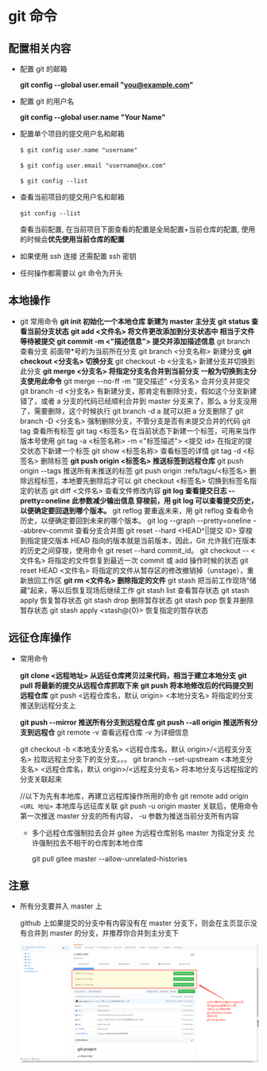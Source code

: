 # git 命令

## 配置相关内容

- 配置 git 的邮箱

  **git config --global user.email "you@example.com"**

- 配置 git 的用户名

  **git config --global user.name "Your Name"**

- 配置单个项目的提交用户名和邮箱

  `$ git config user.name "username"`

  `$ git config user.email "username@xx.com"`

  `$ git config --list`

- 查看当前项目的提交用户名和邮箱

  `git config --list`

  查看当前配置, 在当前项目下面查看的配置是全局配置+当前仓库的配置, 使用的时候会**优先使用当前仓库的配置**

- 如果使用 ssh 连接 还需配置 ssh 密钥

- 任何操作都需要以 git 命令为开头

## 本地操作

- git 常用命令
  **git init 初始化一个本地仓库 新建为 master 主分支**
  **git status 查看当前分支状态**
  **git add <文件名> 将文件更改添加到分支状态中 相当于文件等待被提交**
  **git commit -m <"描述信息"> 提交并添加描述信息**
  git branch 查看分支 前面带\*号的为当前所在分支
  git branch <分支名称> 新建分支
  **git checkout <分支名> 切换分支**
  git checkout -b <分支名> 新建分支并切换到此分支
  **git merge <分支名> 将指定分支名合并到当前分支 一般为切换到主分支使用此命令**
  git merge --no-ff -m "提交描述" <分支名> 合并分支并提交
  git branch -d <分支名> 有新建分支，那肯定有删除分支，假如这个分支新建错了，或者 a 分支的代码已经顺利合并到 master 分支来了，那么 a 分支没用了，需要删除，这个时候执行 git branch -d a 就可以把 a 分支删除了
  git branch -D <分支名> 强制删除分支，不管分支是否有未提交合并的代码
  git tag 查看所有标签
  git tag <标签名> 在当前状态下新建一个标签，可用来当作版本号使用
  git tag -a <标签名称> -m <"标签描述"> <提交 id> 在指定的提交状态下新建一个标签
  git show <标签名称> 查看标签的详情
  git tag -d <标签名> 删除标签
  **git push origin <标签名> 推送标签到远程仓库**
  git push origin --tags 推送所有未推送的标签
  git push origin :refs/tags/<标签名> 删除远程标签，本地要先删除后才可以
  git checkout <标签名> 切换到标签名指定的状态
  git diff <文件名> 查看文件修改内容
  **git log 查看提交日志 --pretty=oneline 此参数减少输出信息 穿梭前，用 git log 可以查看提交历史，以便确定要回退到哪个版本。**
  git reflog 要重返未来，用 git reflog 查看命令历史，以便确定要回到未来的哪个版本。
  git log --graph --pretty=oneline --abbrev-commit 查看分支合并图
  git reset --hard <HEAD^||提交 ID> 穿梭到指定提交版本
  HEAD 指向的版本就是当前版本，因此，Git 允许我们在版本的历史之间穿梭，使用命令 git reset --hard commit_id。
  git checkout -- <文件名> 将指定的文件恢复到最近一次 commit 或 add 操作时候的状态
  git reset HEAD <文件名> 将指定的文件从暂存区的修改撤销掉（unstage），重新放回工作区
  **git rm <文件名> 删除指定的文件**
  git stash 把当前工作现场“储藏”起来，等以后恢复现场后继续工作
  git stash list 查看暂存状态
  git stash apply 恢复暂存状态
  git stash drop 删除暂存状态
  git stash pop 恢复并删除暂存状态
  git stash apply <stash@{0}> 恢复指定的暂存状态

## 远征仓库操作

- 常用命令

  **git clone <远程地址> 从远征仓库拷贝过来代码，相当于建立本地分支**
  **git pull 将最新的提交从远程仓库抓取下来**
  **git push 将本地修改后的代码提交到远程仓库**
  git push <远程仓库名，默认 origin> <本地分支名> 将指定的分支推送到远程分支上

  **git push --mirror 推送所有分支到远程仓库**
  **git push --all origin 推送所有分支到远程仓**
  git remote -v 查看远程仓库 -v 为详细信息

  git checkout -b <本地支分支名> <远程仓库名，默认 origin>/<远程支分支名> 拉取远程主分支下的支分支。。。
  git branch --set-upstream <本地支分支名> <远程仓库名，默认 origin>/<远程支分支名> 将本地分支与远程指定的分支关联起来

  //以下为先有本地库，再建立远程库操作所用的命令
  git remote add origin `<URL 地址>` 本地库与远征库关联
  git push -u origin master 关联后，使用命令第一次推送 master 分支的所有内容， -u 参数为推送当前分支所有内容

  - 多个远程仓库强制拉去合并 gitee 为远程仓库别名 master 为指定分支 允许强制拉去不相干的仓库到本地仓库

    git pull gitee master --allow-unrelated-histories

## 注意

- 所有分支要并入 master 上

  github 上如果提交的分支中有内容没有在 master 分支下，则会在主页显示没有合并到 master 的分支，并推荐你合并到主分支下

  ![示例图](../../Picture/gitfenzhi.png)

